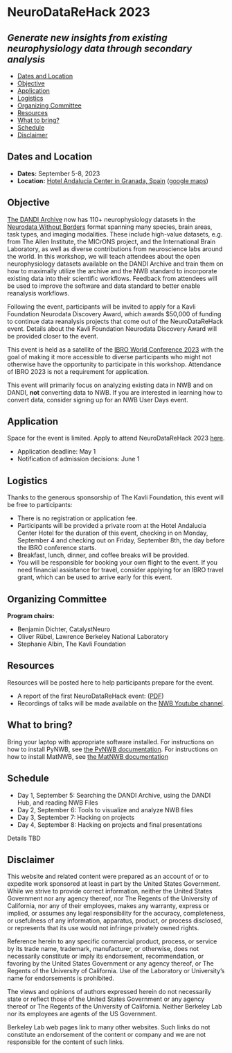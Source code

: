 # NeuroDataReHack 2023
## *Generate new insights from existing neurophysiology data through secondary analysis*

* [Dates and Location](#dates-and-location)
* [Objective](#objective)
* [Application](#application)
* [Logistics](#logistics)
* [Organizing Committee](#organizing-committee)
* [Resources](#resources)
* [What to bring?](#what-to-bring)
* [Schedule](#schedule)
* [Disclaimer](#disclaimer)

## Dates and Location

- **Dates:** September 5-8, 2023
- **Location:** [Hotel Andalucia Center in Granada, Spain](https://www.hotelescenter.es/en/hotel-andalucia-center-granada/)
  ([google maps](https://goo.gl/maps/rufpp3g39Aefnj289))

## Objective
[The DANDI Archive](http://dandiarchive.org) now has 110+ neurophysiology datasets in the 
[Neurodata Without Borders](http://nwb.org) format  spanning many species, brain  areas, task types, and imaging 
modalities. These include high-value datasets, e.g. from The Allen Institute, the MICrONS project, and the 
International Brain Laboratory, as well as diverse contributions from neuroscience labs around the world. In this 
workshop, we will teach attendees about the open neurophysiology datasets available on the DANDI Archive and train 
them on how to maximally utilize the archive and the NWB standard to incorporate existing data into their scientific 
workflows. Feedback from attendees will be used to improve the software and data standard to better enable 
reanalysis workflows.

Following the event, participants will be invited to apply for a Kavli Foundation Neurodata Discovery Award, which 
awards $50,000 of funding to continue data reanalysis projects that come out of the NeuroDataReHack event. Details about the Kavli Foundation Neurodata Discovery Award will be provided closer to the event. 

This event is held as a satellite of the [IBRO World Conference 2023](http://ibro2023.org) with the goal of making 
it more accessible to diverse participants who might not otherwise have the opportunity to participate in this
workshop. Attendance of IBRO 2023 is not a requirement for application.

This event will primarily focus on analyzing existing data in NWB and on DANDI, **not** converting data to NWB. If 
you are interested in learning how to convert data, consider signing up for an NWB User Days event.

## Application

Space for the event is limited. Apply to attend NeuroDataReHack 2023 [here](https://forms.gle/akaThWFBJrv7udev9). 

* Application deadline: May 1
* Notification of admission decisions: June 1

## Logistics

Thanks to the generous sponsorship of The Kavli Foundation, this event will be free to participants:
* There is no registration or application fee.
* Participants will be provided a private room at the Hotel Andalucia Center Hotel for the duration of this event, 
  checking in on Monday, September 4 and checking out on Friday, September 8th, the day before the IBRO conference 
  starts.
* Breakfast, lunch, dinner, and coffee breaks will be provided.
* You will be responsible for booking your own flight to the event. If you need financial assistance for travel, 
  consider applying for an IBRO travel grant, which can be used to arrive early for this event.

## Organizing Committee

**Program chairs:**
* Benjamin Dichter, CatalystNeuro
* Oliver Rübel, Lawrence Berkeley National Laboratory
* Stephanie Albin, The Kavli Foundation

## Resources

Resources will be posted here to help participants prepare for the event.

* A report of the first NeuroDataReHack event: ([PDF](../HCK14_2022_Seattle_RH/report/Report_Neurodata_Rehack_v2.pdf))
* Recordings of talks will be made available on the [NWB Youtube channel](https://www.youtube.com/channel/UCfD_mU-EFz135a9TpNFJP5A).

## What to bring?

Bring your laptop with appropriate software installed. For instructions on how to install PyNWB, see [the PyNWB 
documentation](http://pynwb.readthedocs.io/en/latest/getting_started.html#installation). For instructions on how to 
install MatNWB, see [the MatNWB documentation](https://github.com/NeurodataWithoutBorders/matnwb/blob/master/README.md)

## Schedule

* Day 1, September 5: Searching the DANDI Archive, using the DANDI Hub, and reading NWB Files
* Day 2, September 6: Tools to visualize and analyze NWB files
* Day 3, September 7: Hacking on projects
* Day 4, September 8: Hacking on projects and final presentations

Details TBD

## Disclaimer

This website and related content were prepared as an account of or to expedite work sponsored at least in part by 
the United States Government. While we strive to provide correct information, neither the United States Government 
nor any agency thereof, nor The Regents of the University of California, nor any of their employees, makes any 
warranty, express or implied, or assumes any legal responsibility for the accuracy, completeness, or usefulness of 
any information, apparatus, product, or process disclosed, or represents that its use would not infringe privately 
owned rights.

Reference herein to any specific commercial product, process, or service by its trade name, trademark, manufacturer, 
or otherwise, does not necessarily constitute or imply its endorsement, recommendation, or favoring by the United 
States Government or any agency thereof, or The Regents of the University of California.  Use of the Laboratory or 
University’s name for endorsements is prohibited.

The views and opinions of authors expressed herein do not necessarily state or reflect those of the United States 
Government or any agency thereof or The Regents of the University of California.  Neither Berkeley Lab nor its 
employees are agents of the US Government.

Berkeley Lab web pages link to many other websites.  Such links do not constitute an endorsement of the content or 
company and we are not responsible for the content of such links.
